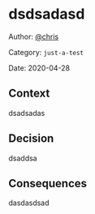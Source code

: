 # dsdsadasd

Author: [@chris](slack://user?team=T9U3SEE12&id=U9U5GKCHG)

Category: `just-a-test`

Date: 2020-04-28

## Context

dsadsadas

## Decision

dsaddsa

## Consequences

dasdasdsad